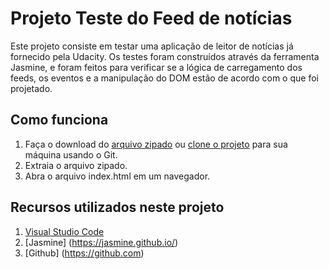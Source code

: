 # Projeto Teste do Feed de notícias
Este projeto consiste em testar uma aplicação de leitor de notícias já fornecido pela Udacity. Os testes foram construídos através da ferramenta Jasmine, e foram feitos para verificar se a lógica de carregamento dos feeds, os eventos e a manipulação do DOM estão de acordo com o que foi projetado.

## Como funciona
1. Faça o download do [arquivo zipado](https://github.com/hiratafs/fend-nanodegree-feedreader/archive/master.zip) ou [clone o projeto](https://github.com/hiratafs/fend-nanodegree-feedreader.git) para sua máquina usando o Git.
2. Extraia o arquivo zipado.
3. Abra o arquivo index.html em um navegador.

## Recursos utilizados neste projeto
1. [Visual Studio Code](https://code.visualstudio.com/)
2. [Jasmine] (https://jasmine.github.io/)
3. [Github] (https://github.com)
